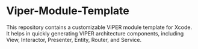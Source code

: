 # Viper-Module-Template
This repository contains a customizable VIPER module template for Xcode. It helps in quickly generating VIPER architecture components, including View, Interactor, Presenter, Entity, Router, and Service.
